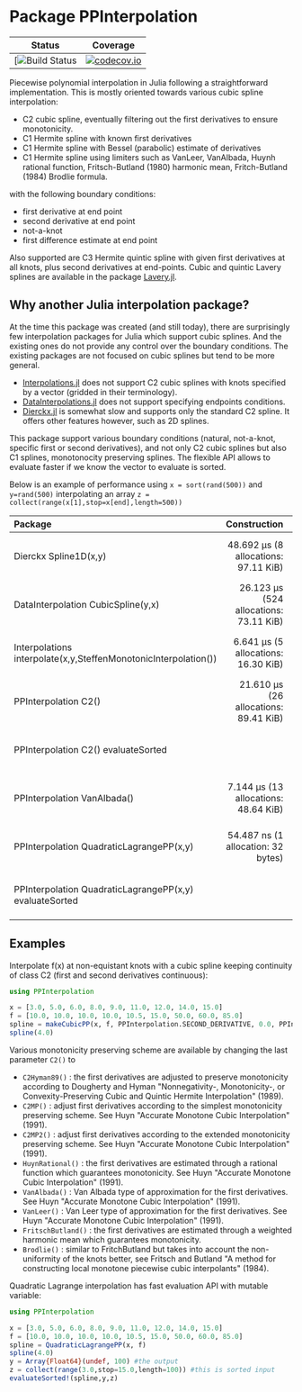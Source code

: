 # Package PPInterpolation
| Status | Coverage |
| :----: | :----: |
| [![Build Status](https://github.com/jherekhealy/PPInterpolation.jl/actions/workflows/julia-runtests.yml/badge.svg) | [![codecov.io](http://codecov.io/github/jherekhealy/PPInterpolation.jl/coverage.svg?branch=master)](http://codecov.io/github/jherekhealy/PPInterpolation.jl?branch=master) |


Piecewise polynomial interpolation in Julia following a straightforward implementation. This is mostly oriented towards various cubic spline interpolation:

* C2 cubic spline, eventually filtering out the first derivatives to ensure monotonicity.
* C1 Hermite spline with known first derivatives
* C1 Hermite spline with Bessel (parabolic) estimate of derivatives
* C1 Hermite spline using limiters such as VanLeer, VanAlbada, Huynh rational function, Fritsch-Butland (1980) harmonic mean, Fritch-Butland (1984) Brodlie formula.

with the following boundary conditions:

* first derivative at end point
* second derivative at end point
* not-a-knot
* first difference estimate at end point
 
Also supported are C3 Hermite quintic spline with  given first derivatives at all knots, plus second derivatives at end-points. 
Cubic and quintic Lavery splines are available in the package [Lavery.jl](https://github.com/jherekhealy/LaverySpline.jl).


## Why another Julia interpolation package?
At the time this package was created (and still today), there are surprisingly few interpolation packages for Julia which support cubic splines. And the existing ones do not provide any control over the boundary conditions. The existing packages are not focused on cubic splines but tend to be more general.

* [Interpolations.jl](https://github.com/JuliaMath/Interpolations.jl) does not support C2 cubic splines with knots specified by a vector  (gridded in their terminology). 
* [DataInterpolations.jl](https://github.com/PumasAI/DataInterpolations.jl) does not support specifying endpoints conditions. 
* [Dierckx.jl](https://github.com/kbarbary/Dierckx.jl) is somewhat slow and supports only the standard C2 spline. It offers other features however, such as 2D splines.

This package support various boundary conditions (natural, not-a-knot, specific first or second derivatives), and not only C2 cubic splines but also C1 splines, monotonocity preserving splines. The flexible API allows to evaluate faster if we know the vector to evaluate is sorted.

Below is an example of performance using `x = sort(rand(500))` and `y=rand(500)` interpolating an array `z = collect(range(x[1],stop=x[end],length=500))`

| Package | Construction | Evaluation |
|:--------|--------------:|-----------------------:|
| Dierckx  Spline1D(x,y) | 48.692 μs (8 allocations: 97.11 KiB) |  21.405 μs (2 allocations: 4.09 KiB) |
| DataInterpolation CubicSpline(y,x) |  26.123 μs (524 allocations: 73.11 KiB) |21.591 μs (3 allocations: 4.14 KiB)|
| Interpolations interpolate(x,y,SteffenMonotonicInterpolation()) | 6.641 μs (5 allocations: 16.30 KiB) |   21.427 μs (3 allocations: 4.16 KiB)|
| PPInterpolation C2() | 21.610 μs (26 allocations: 89.41 KiB) | 15.503 μs (1 allocation: 48 bytes) |
| PPInterpolation C2() evaluateSorted|  | 4.670 μs (0 allocations: 0 bytes) |
| PPInterpolation VanAlbada() | 7.144 μs (13 allocations: 48.64 KiB) | 15.879 μs (1 allocation: 48 bytes) |
| PPInterpolation QuadraticLagrangePP(x,y) | 54.487 ns (1 allocation: 32 bytes) | 15.711 μs (1 allocation: 48 bytes) |
| PPInterpolation QuadraticLagrangePP(x,y) evaluateSorted | |  2.942 μs (0 allocations: 0 bytes)|



## Examples
Interpolate f(x) at non-equistant knots with a cubic spline keeping continuity of class C2 (first and second derivatives continuous):

```julia
using PPInterpolation

x = [3.0, 5.0, 6.0, 8.0, 9.0, 11.0, 12.0, 14.0, 15.0]
f = [10.0, 10.0, 10.0, 10.0, 10.5, 15.0, 50.0, 60.0, 85.0]
spline = makeCubicPP(x, f, PPInterpolation.SECOND_DERIVATIVE, 0.0, PPInterpolation.SECOND_DERIVATIVE, 0.0, C2())
spline(4.0)
```

Various monotonicity preserving scheme are available by changing the last parameter `C2()` to

* `C2Hyman89()` : the first derivatives are adjusted to preserve monotonicity according to Dougherty and Hyman "Nonnegativity-, Monotonicity-, or Convexity-Preserving Cubic and Quintic Hermite Interpolation" (1989).
* `C2MP()` : adjust first derivatives according to the simplest monotonicity preserving scheme. See Huyn "Accurate Monotone Cubic Interpolation" (1991).
* `C2MP2()` : adjust first derivatives according to the extended monotonicity preserving scheme. See Huyn "Accurate Monotone Cubic Interpolation" (1991).
* `HuynRational()` : the first derivatives are estimated through a rational function which guarantees monotonicity. See Huyn "Accurate Monotone Cubic Interpolation" (1991).
* `VanAlbada()` : Van Albada type of approximation for the first derivatives. See Huyn "Accurate Monotone Cubic Interpolation" (1991).
* `VanLeer()` : Van Leer type of approximation for the first derivatives. See Huyn "Accurate Monotone Cubic Interpolation" (1991).
* `FritschButland()`  : the first derivatives are estimated through a weighted harmonic mean which guarantees monotonicity.
* `Brodlie()` : similar to FritchButland but takes into account the non-uniformity of the knots better, see Fritsch and Butland "A method for constructing local monotone piecewise cubic interpolants"  (1984).


Quadratic Lagrange interpolation has fast evaluation API with mutable variable:

```julia
using PPInterpolation

x = [3.0, 5.0, 6.0, 8.0, 9.0, 11.0, 12.0, 14.0, 15.0]
f = [10.0, 10.0, 10.0, 10.0, 10.5, 15.0, 50.0, 60.0, 85.0]
spline = QuadraticLagrangePP(x, f)
spline(4.0)
y = Array{Float64}(undef, 100) #the output
z = collect(range(3.0,stop=15.0,length=100)) #this is sorted input
evaluateSorted!(spline,y,z)
```
